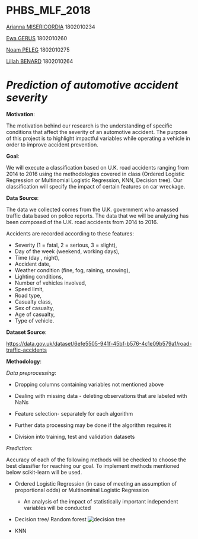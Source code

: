 # PHBS_MLF_2018

[Arianna MISERICORDIA](https://github.com/ariannamisericordia) 1802010234

[Ewa GERUS](https://github.com/ewagerus)  1802010260

[Noam PELEG](https://github.com/Noam-Peleg) 1802010275

[Lillah BENARD](https://github.com/Lillahbenard) 1802010264

# _Prediction of automotive accident severity_ 

**Motivation**:

The motivation behind our research is the understanding of specific conditions that affect the severity of an automotive accident. The purpose of this project is to highlight impactful variables while operating a vehicle in order to improve accident prevention.

**Goal**: 

We will execute a classification based on U.K. road accidents ranging from 2014 to 2016 using the methodologies covered in class (Ordered Logistic Regression or Multinomial Logistic Regression, KNN, Decision tree). Our classification will specify the impact of certain features on car wreckage. 

**Data Source**: 

The data we collected comes from the U.K. government who amassed traffic data based on police reports. 
The data that we will be analyzing has been composed of the U.K. road accidents from 2014 to 2016. 

Accidents are recorded according to these features:
*  Severity (1 = fatal, 2 = serious, 3 = slight), 
*  Day of the week (weekend, working days), 
*  Time (day , night), 
*  Accident date,
*  Weather condition (fine, fog, raining, snowing), 
*  Lighting conditions,
*  Number of vehicles involved, 
*  Speed limit,
*  Road type,
*  Casualty class,
*  Sex of casualty,
*  Age of casualty,
*  Type of vehicle.

**Dataset Source**:

https://data.gov.uk/dataset/6efe5505-941f-45bf-b576-4c1e09b579a1/road-traffic-accidents

**Methodology**: 

_Data preprocessing_:

*  Dropping columns containing variables not mentioned above 

*  Dealing with missing data - deleting observations that are labeled with NaNs

*  Feature selection- separately for each algorithm 
     
*  Further data processing may be done if the algorithm requires it

*  Division into training, test and validation datasets

_Prediction_:

Accuracy of each of the following methods will be checked to choose the best classifier for reaching our goal. To implement methods mentioned below scikit-learn will be used.

*  Ordered Logistic Regression (in case of meeting an assumption of proportional odds) or Multinominal Logistic Regression 
     *  An analysis of the impact of statistically important independent variables will be conducted 

*  Decision tree/ Random forest
![decision tree](https://user-images.githubusercontent.com/43052624/48113500-116b0c00-e296-11e8-8a0f-52ce61ae41cc.png)

*  KNN 

